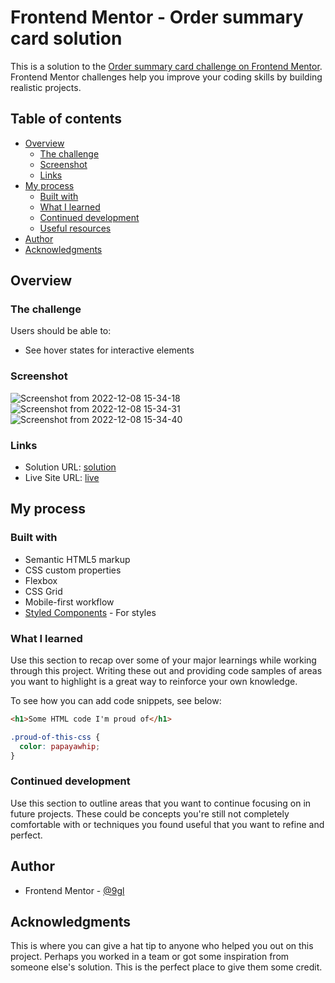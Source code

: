 # Frontend Mentor - Order summary card solution

This is a solution to the [Order summary card challenge on Frontend Mentor](https://www.frontendmentor.io/challenges/order-summary-component-QlPmajDUj). Frontend Mentor challenges help you improve your coding skills by building realistic projects. 

## Table of contents

- [Overview](#overview)
  - [The challenge](#the-challenge)
  - [Screenshot](#screenshot)
  - [Links](#links)
- [My process](#my-process)
  - [Built with](#built-with)
  - [What I learned](#what-i-learned)
  - [Continued development](#continued-development)
  - [Useful resources](#useful-resources)
- [Author](#author)
- [Acknowledgments](#acknowledgments)

## Overview

### The challenge

Users should be able to:

- See hover states for interactive elements

### Screenshot

![Screenshot from 2022-12-08 15-34-18](https://user-images.githubusercontent.com/67200542/206418951-9cf0ec66-bb16-4c92-bfd6-5aa20ed08628.png)
![Screenshot from 2022-12-08 15-34-31](https://user-images.githubusercontent.com/67200542/206418964-bb59cc0d-5317-4543-b50b-0f947ba3bb70.png)
![Screenshot from 2022-12-08 15-34-40](https://user-images.githubusercontent.com/67200542/206418967-d9d54db8-0a4a-4d1d-986c-302592ee3c19.png)



### Links

- Solution URL: [solution](https://your-solution-url.com)
- Live Site URL: [live](https://your-live-site-url.com)

## My process

### Built with

- Semantic HTML5 markup
- CSS custom properties
- Flexbox
- CSS Grid
- Mobile-first workflow
- [Styled Components](https://styled-components.com/) - For styles


### What I learned

Use this section to recap over some of your major learnings while working through this project. Writing these out and providing code samples of areas you want to highlight is a great way to reinforce your own knowledge.

To see how you can add code snippets, see below:

```html
<h1>Some HTML code I'm proud of</h1>
```
```css
.proud-of-this-css {
  color: papayawhip;
}
```

### Continued development

Use this section to outline areas that you want to continue focusing on in future projects. These could be concepts you're still not completely comfortable with or techniques you found useful that you want to refine and perfect.


## Author

- Frontend Mentor - [@9gl](https://www.frontendmentor.io/profile/9gl)

## Acknowledgments

This is where you can give a hat tip to anyone who helped you out on this project. Perhaps you worked in a team or got some inspiration from someone else's solution. This is the perfect place to give them some credit.

